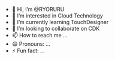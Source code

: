 - 👋 Hi, I’m @RYORURU
- 👀 I’m interested in Cloud Technology
- 🌱 I’m currently learning TouchDesigner
- 💞️ I’m looking to collaborate on CDK
- 📫 How to reach me ...
- 😄 Pronouns: ...
- ⚡ Fun fact: ...

<!---
RYORURU/RYORURU is a ✨ special ✨ repository because its `README.md` (this file) appears on your GitHub profile.
You can click the Preview link to take a look at your changes.
--->
